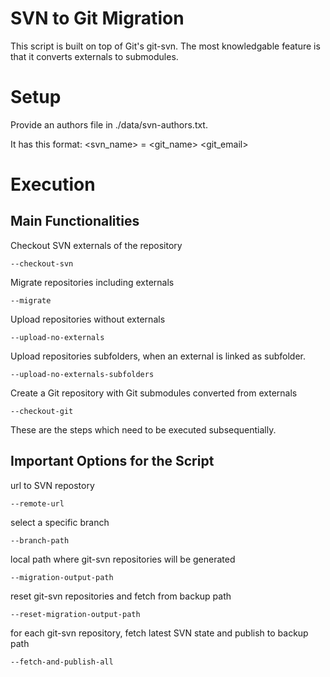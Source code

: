 # SVN to Git Migration
This script is built on top of Git's git-svn. The most knowledgable feature is
that it converts externals to submodules.

# Setup
Provide an authors file in ./data/svn-authors.txt.

It has this format: <svn_name> = <git_name> <git_email> 

# Execution

## Main Functionalities

Checkout SVN externals of the repository
```
--checkout-svn
```

Migrate repositories including externals
```
--migrate
```

Upload repositories without externals
```
--upload-no-externals
```

Upload repositories subfolders, when an external is linked as subfolder.
```
--upload-no-externals-subfolders
```

Create a Git repository with Git submodules converted from externals
```
--checkout-git
```

These are the steps which need to be executed subsequentially.

## Important Options for the Script  
url to SVN repostory
```
--remote-url
```

select a specific branch
```
--branch-path
```

local path where git-svn repositories will be generated
```
--migration-output-path
```

reset git-svn repositories and fetch from backup path
```
--reset-migration-output-path
```

for each git-svn repository, fetch latest SVN state and publish to backup path
```
--fetch-and-publish-all
```

